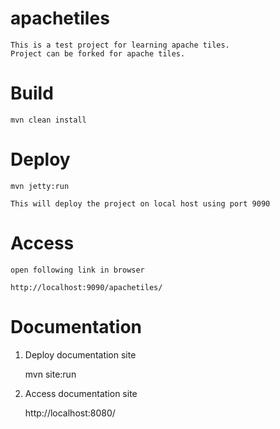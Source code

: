apachetiles
====================================

	This is a test project for learning apache tiles. 
	Project can be forked for apache tiles.


Build
====================================

	mvn clean install


Deploy
====================================

	mvn jetty:run

	This will deploy the project on local host using port 9090

	
Access
====================================

	open following link in browser 
	
	http://localhost:9090/apachetiles/


Documentation
====================================
1. Deploy documentation site

	mvn site:run

2. Access documentation site

	http://localhost:8080/	